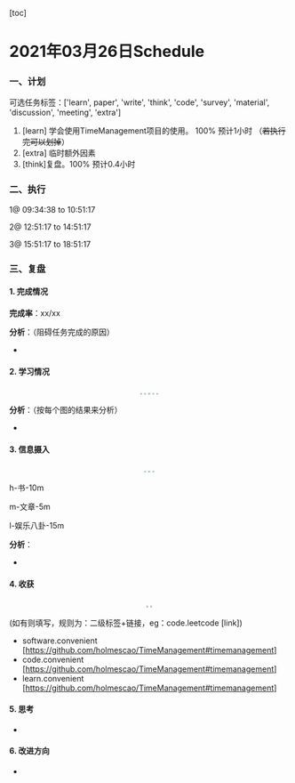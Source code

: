 [toc]

# 2021年03月26日Schedule

### 一、计划

可选任务标签：['learn', paper', 'write', 'think', 'code', 'survey', 'material', 'discussion', 'meeting', 'extra']

1. [learn] 学会使用TimeManagement项目的使用。 100% 预计1小时 （~~若执行完可以划掉~~）
2. [extra] 临时额外因素
3. [think]复盘。100% 预计0.4小时

### 二、执行

1@ 09:34:38 to 10:51:17

2@ 12:51:17 to 14:51:17

3@ 15:51:17 to 18:51:17

### 三、复盘

#### 1. 完成情况

**完成率**：xx/xx

**分析**：（阻碍任务完成的原因）

- 

#### 2. 学习情况
<center class='half'>
<img src='c:\Users\Admistr\Desktop\TimeManagement\src\demo\output\figure\Figure1\Figure1-activate-bar-20210326_20210326.png' style='zoom:20%;' />
<img src='c:\Users\Admistr\Desktop\TimeManagement\src\demo\output\figure\Figure2\Figure2-activate-brokenbarh-20210320_20210326.png' style='zoom:20%;' />
<img src='c:\Users\Admistr\Desktop\TimeManagement\src\demo\output\figure\Figure3\Figure3-activate-waterfall-20210320_20210326.png' style='zoom:20%;' />
<img src='c:\Users\Admistr\Desktop\TimeManagement\src\demo\output\figure\Figure4\Figure4-activate-bar-20210225_20210326.png' style='zoom:20%;' />
<img src='c:\Users\Admistr\Desktop\TimeManagement\src\demo\output\figure\Figure5\Figure5-investment-pie-20210225_20210326.png' style='zoom:20%;' />
</center>

**分析**：（按每个图的结果来分析）

- 

#### 3. 信息摄入
<center class='half'>
<img src='c:\Users\Admistr\Desktop\TimeManagement\src\demo\output\figure\Figure6\Figure6-dayinformation-pie-20210326_20210326.png' style='zoom:20%;' />
<img src='c:\Users\Admistr\Desktop\TimeManagement\src\demo\output\figure\Figure7\Figure7-dayinformation-stackbar-20210326_20210326.png' style='zoom:20%;' />
<img src='c:\Users\Admistr\Desktop\TimeManagement\src\demo\output\figure\Figure8\Figure8-monthinformation-stackbar-20210225_20210326.png' style='zoom:20%;' />
</center>

h-书-10m

m-文章-5m

l-娱乐八卦-15m

**分析**：

- 



#### 4. 收获
<center class='half'>
<img src='c:\Users\Admistr\Desktop\TimeManagement\src\demo\output\figure\Figure9\Figure9-harvest-cloud-20210225_20210326.png' style='zoom:20%;' />
<img src='c:\Users\Admistr\Desktop\TimeManagement\src\demo\output\figure\Figure10\Figure10-harvest-vbar-20210225_20210326.png' style='zoom:20%;' />
</center>

(如有则填写，规则为：二级标签+链接，eg：code.leetcode [link])

- software.convenient [https://github.com/holmescao/TimeManagement#timemanagement]
- code.convenient [https://github.com/holmescao/TimeManagement#timemanagement]
- learn.convenient [https://github.com/holmescao/TimeManagement#timemanagement]

#### 5. 思考

- 

#### 6. 改进方向

- 